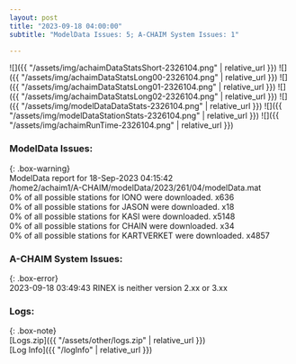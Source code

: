 ```yaml
---
layout: post
title: "2023-09-18 04:00:00"
subtitle: "ModelData Issues: 5; A-CHAIM System Issues: 1"

---
```


![]({{ "/assets/img/achaimDataStatsShort-2326104.png" | relative_url }})
![]({{ "/assets/img/achaimDataStatsLong00-2326104.png" | relative_url }})
![]({{ "/assets/img/achaimDataStatsLong01-2326104.png" | relative_url }})
![]({{ "/assets/img/achaimDataStatsLong02-2326104.png" | relative_url }})
![]({{ "/assets/img/modelDataDataStats-2326104.png" | relative_url }})
![]({{ "/assets/img/modelDataStationStats-2326104.png" | relative_url }})
![]({{ "/assets/img/achaimRunTime-2326104.png" | relative_url }})


### ModelData Issues:  
  
{: .box-warning}  
 ModelData report for 18-Sep-2023 04:15:42   
 /home2/achaim1/A-CHAIM/modelData/2023/261/04/modelData.mat   
 0% of all possible stations for IONO were downloaded. x636   
 0% of all possible stations for JASON were downloaded. x18   
 0% of all possible stations for KASI were downloaded. x5148   
 0% of all possible stations for CHAIN were downloaded. x34   
 0% of all possible stations for KARTVERKET were downloaded. x4857   
  
### A-CHAIM System Issues:  
  
{: .box-error}  
2023-09-18 03:49:43 RINEX is neither version 2.xx or 3.xx  

### Logs:  
  
{: .box-note}  
[Logs.zip]({{ "/assets/other/logs.zip" | relative_url }})  
[Log Info]({{ "/logInfo" | relative_url }})  
